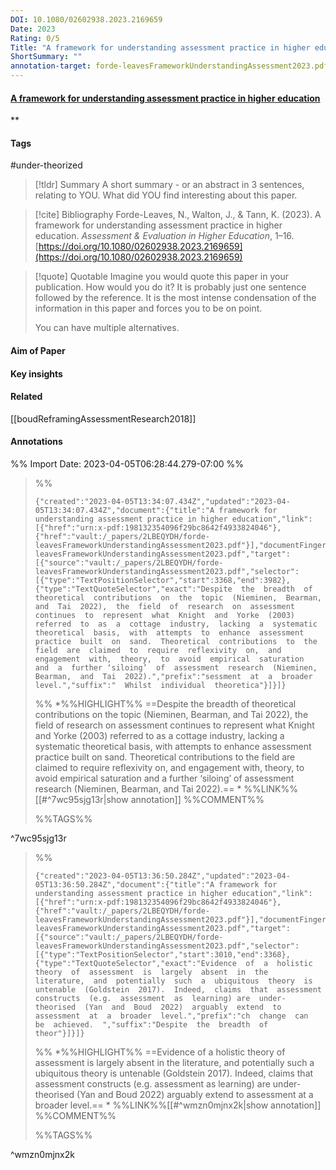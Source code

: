 ```yaml
---
DOI: 10.1080/02602938.2023.2169659
Date: 2023
Rating: 0/5
Title: "A framework for understanding assessment practice in higher education"
ShortSummary: ""
annotation-target: forde-leavesFrameworkUnderstandingAssessment2023.pdf
---
```



#### [A framework for understanding assessment practice in higher education](forde-leavesFrameworkUnderstandingAssessment2023.pdf)
**

#### Tags
#under-theorized 

> [!tldr] Summary
> A short summary - or an abstract in 3 sentences, relating to YOU. What did YOU find interesting about this paper. 

> [!cite] Bibliography
>Forde-Leaves, N., Walton, J., & Tann, K. (2023). A framework for understanding assessment practice in higher education. _Assessment & Evaluation in Higher Education_, 1–16. [https://doi.org/10.1080/02602938.2023.2169659](https://doi.org/10.1080/02602938.2023.2169659)

> [!quote] Quotable
> Imagine you would quote this paper in your publication. How would you do it? It is probably just one sentence followed by the reference. It is the most intense condensation of the information in this paper and forces you to be on point. 
> 
> You can have multiple alternatives. 


#### Aim of Paper


#### Key insights 


#### Related
[[boudReframingAssessmentResearch2018]]

#### Annotations





%% Import Date: 2023-04-05T06:28:44.279-07:00 %%


>%%
>```annotation-json
>{"created":"2023-04-05T13:34:07.434Z","updated":"2023-04-05T13:34:07.434Z","document":{"title":"A framework for understanding assessment practice in higher education","link":[{"href":"urn:x-pdf:198132354096f29bc8642f4933824046"},{"href":"vault:/_papers/2LBEQYDH/forde-leavesFrameworkUnderstandingAssessment2023.pdf"}],"documentFingerprint":"198132354096f29bc8642f4933824046"},"uri":"vault:/_papers/2LBEQYDH/forde-leavesFrameworkUnderstandingAssessment2023.pdf","target":[{"source":"vault:/_papers/2LBEQYDH/forde-leavesFrameworkUnderstandingAssessment2023.pdf","selector":[{"type":"TextPositionSelector","start":3368,"end":3982},{"type":"TextQuoteSelector","exact":"Despite  the  breadth  of  theoretical  contributions  on  the  topic  (Nieminen,  Bearman,  and  Tai  2022),  the  field  of  research  on  assessment  continues  to  represent  what  Knight  and  Yorke  (2003) referred  to  as  a  cottage  industry,  lacking  a  systematic  theoretical  basis,  with  attempts  to  enhance  assessment  practice  built  on  sand.  Theoretical  contributions  to  the  field  are  claimed  to  require  reflexivity  on,  and  engagement  with,  theory,  to  avoid  empirical  saturation  and  a  further ‘siloing’  of  assessment  research  (Nieminen,  Bearman,  and  Tai  2022).","prefix":"sessment  at  a  broader  level.","suffix":"  Whilst  individual  theoretica"}]}]}
>```
>%%
>*%%HIGHLIGHT%% ==Despite  the  breadth  of  theoretical  contributions  on  the  topic  (Nieminen,  Bearman,  and  Tai  2022),  the  field  of  research  on  assessment  continues  to  represent  what  Knight  and  Yorke  (2003) referred  to  as  a  cottage  industry,  lacking  a  systematic  theoretical  basis,  with  attempts  to  enhance  assessment  practice  built  on  sand.  Theoretical  contributions  to  the  field  are  claimed  to  require  reflexivity  on,  and  engagement  with,  theory,  to  avoid  empirical  saturation  and  a  further ‘siloing’  of  assessment  research  (Nieminen,  Bearman,  and  Tai  2022).== *
>%%LINK%%[[#^7wc95sjg13r|show annotation]]
>%%COMMENT%%
>
>%%TAGS%%
>
^7wc95sjg13r


>%%
>```annotation-json
>{"created":"2023-04-05T13:36:50.284Z","updated":"2023-04-05T13:36:50.284Z","document":{"title":"A framework for understanding assessment practice in higher education","link":[{"href":"urn:x-pdf:198132354096f29bc8642f4933824046"},{"href":"vault:/_papers/2LBEQYDH/forde-leavesFrameworkUnderstandingAssessment2023.pdf"}],"documentFingerprint":"198132354096f29bc8642f4933824046"},"uri":"vault:/_papers/2LBEQYDH/forde-leavesFrameworkUnderstandingAssessment2023.pdf","target":[{"source":"vault:/_papers/2LBEQYDH/forde-leavesFrameworkUnderstandingAssessment2023.pdf","selector":[{"type":"TextPositionSelector","start":3010,"end":3368},{"type":"TextQuoteSelector","exact":"Evidence  of  a  holistic  theory  of  assessment  is  largely  absent  in  the  literature,  and  potentially  such  a  ubiquitous  theory  is  untenable  (Goldstein  2017).  Indeed,  claims  that  assessment  constructs  (e.g.  assessment  as  learning) are  under-theorised  (Yan  and  Boud  2022)  arguably  extend  to  assessment  at  a  broader  level.","prefix":"ch  change  can  be  achieved.  ","suffix":"Despite  the  breadth  of  theor"}]}]}
>```
>%%
>*%%HIGHLIGHT%% ==Evidence  of  a  holistic  theory  of  assessment  is  largely  absent  in  the  literature,  and  potentially  such  a  ubiquitous  theory  is  untenable  (Goldstein  2017).  Indeed,  claims  that  assessment  constructs  (e.g.  assessment  as  learning) are  under-theorised  (Yan  and  Boud  2022)  arguably  extend  to  assessment  at  a  broader  level.== *
>%%LINK%%[[#^wmzn0mjnx2k|show annotation]]
>%%COMMENT%%
>
>%%TAGS%%
>
^wmzn0mjnx2k

